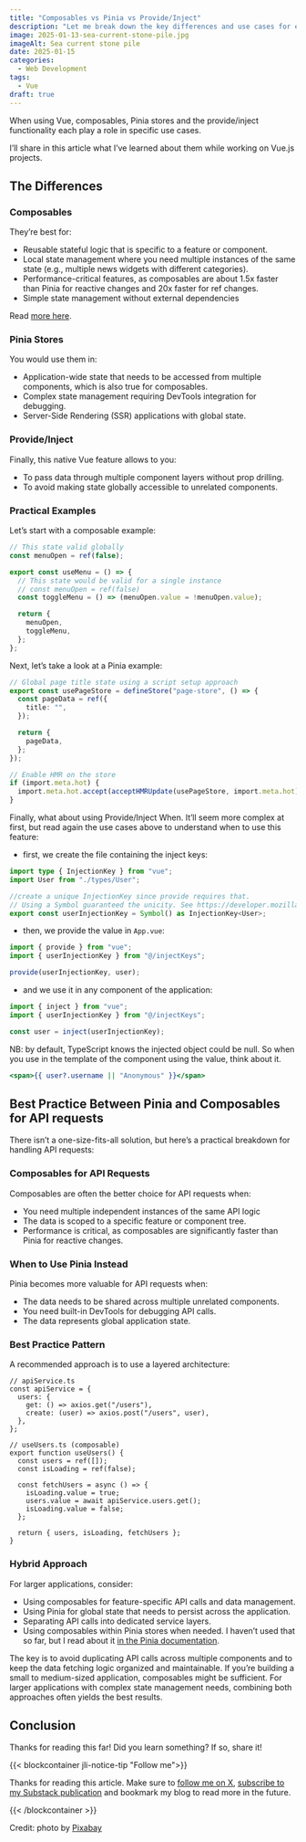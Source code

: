 ```yaml
---
title: "Composables vs Pinia vs Provide/Inject"
description: "Let me break down the key differences and use cases for each approach to state management in Vue 3."
image: 2025-01-13-sea-current-stone-pile.jpg
imageAlt: Sea current stone pile
date: 2025-01-15
categories:
  - Web Development
tags:
  - Vue
draft: true
---
```


When using Vue, composables, Pinia stores and the provide/inject functionality each play a role in specific use cases.

I’ll share in this article what I’ve learned about them while working on Vue.js projects.

## The Differences

### Composables

They’re best for:

- Reusable stateful logic that is specific to a feature or component.
- Local state management where you need multiple instances of the same state (e.g., multiple news widgets with different categories).
- Performance-critical features, as composables are about 1.5x faster than Pinia for reactive changes and 20x faster for ref changes.
- Simple state management without external dependencies

Read [more here](https://vue-faq.org/en/development/stores.html).

### Pinia Stores

You would use them in:

- Application-wide state that needs to be accessed from multiple components, which is also true for composables.
- Complex state management requiring DevTools integration for debugging.
- Server-Side Rendering (SSR) applications with global state.

### Provide/Inject

Finally, this native Vue feature allows to you:

- To pass data through multiple component layers without prop drilling.
- To avoid making state globally accessible to unrelated components.

### Practical Examples

Let’s start with a composable example:

```ts
// This state valid globally
const menuOpen = ref(false);

export const useMenu = () => {
  // This state would be valid for a single instance
  // const menuOpen = ref(false)
  const toggleMenu = () => (menuOpen.value = !menuOpen.value);

  return {
    menuOpen,
    toggleMenu,
  };
};
```

Next, let’s take a look at a Pinia example:

```ts
// Global page title state using a script setup approach
export const usePageStore = defineStore("page-store", () => {
  const pageData = ref({
    title: "",
  });

  return {
    pageData,
  };
});

// Enable HMR on the store
if (import.meta.hot) {
  import.meta.hot.accept(acceptHMRUpdate(usePageStore, import.meta.hot));
}
```

Finally, what about using Provide/Inject When. It’ll seem more complex at first, but read again the use cases above to understand when to use this feature:

- first, we create the file containing the inject keys:

```typescript
import type { InjectionKey } from "vue";
import User from "./types/User";

//create a unique InjectionKey since provide requires that.
// Using a Symbol guaranteed the unicity. See https://developer.mozilla.org/en-US/docs/Web/JavaScript/Reference/Global_Objects/Symbol
export const userInjectionKey = Symbol() as InjectionKey<User>;
```

- then, we provide the value in `App.vue`:

```typescript
import { provide } from "vue";
import { userInjectionKey } from "@/injectKeys";

provide(userInjectionKey, user);
```

- and we use it in any component of the application:

```typescript
import { inject } from "vue";
import { userInjectionKey } from "@/injectKeys";

const user = inject(userInjectionKey);
```

NB: by default, TypeScript knows the injected object could be null. So when you use in the template of the component using the value, think about it.

```htm
<span>{{ user?.username || "Anonymous" }}</span>
```

## Best Practice Between Pinia and Composables for API requests

There isn’t a one-size-fits-all solution, but here’s a practical breakdown for handling API requests:

### Composables for API Requests

Composables are often the better choice for API requests when:

- You need multiple independent instances of the same API logic
- The data is scoped to a specific feature or component tree.
- Performance is critical, as composables are significantly faster than Pinia for reactive changes.

### When to Use Pinia Instead

Pinia becomes more valuable for API requests when:

- The data needs to be shared across multiple unrelated components.
- You need built-in DevTools for debugging API calls.
- The data represents global application state.

### Best Practice Pattern

A recommended approach is to use a layered architecture:

```tsx
// apiService.ts
const apiService = {
  users: {
    get: () => axios.get("/users"),
    create: (user) => axios.post("/users", user),
  },
};

// useUsers.ts (composable)
export function useUsers() {
  const users = ref([]);
  const isLoading = ref(false);

  const fetchUsers = async () => {
    isLoading.value = true;
    users.value = await apiService.users.get();
    isLoading.value = false;
  };

  return { users, isLoading, fetchUsers };
}
```

### Hybrid Approach

For larger applications, consider:

- Using composables for feature-specific API calls and data management.
- Using Pinia for global state that needs to persist across the application.
- Separating API calls into dedicated service layers.
- Using composables within Pinia stores when needed. I haven’t used that so far, but I read about it [in the Pinia documentation](https://pinia.vuejs.org/cookbook/composables.html).

The key is to avoid duplicating API calls across multiple components and to keep the data fetching logic organized and maintainable. If you’re building a small to medium-sized application, composables might be sufficient. For larger applications with complex state management needs, combining both approaches often yields the best results.

## Conclusion

Thanks for reading this far! Did you learn something? If so, share it!

{{< blockcontainer jli-notice-tip "Follow me">}}

Thanks for reading this article. Make sure to [follow me on X](https://x.com/LitzlerJeremie), [subscribe to my Substack publication](https://iamjeremie.substack.com/) and bookmark my blog to read more in the future.

{{< /blockcontainer >}}

Credit: photo by [Pixabay](https://www.pexels.com/photo/cairn-stones-and-body-of-water-in-distance-235990/)
